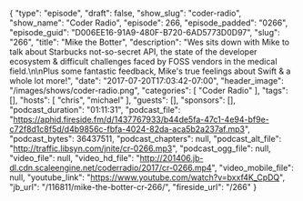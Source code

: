 {
  "type": "episode",
  "draft": false,
  "show_slug": "coder-radio",
  "show_name": "Coder Radio",
  "episode": 266,
  "episode_padded": "0266",
  "episode_guid": "D006EE16-91A9-480F-B720-6AD5773D0D97",
  "slug": "266",
  "title": "Mike the Botter",
  "description": "Wes sits down with Mike to talk about Starbucks not-so-secret API, the state of the developer ecosystem & difficult challenges faced by FOSS vendors in the medical field.\n\nPlus some fantastic feedback, Mike's true feelings about Swift & a whole lot more!",
  "date": "2017-07-20T17:03:42-07:00",
  "header_image": "/images/shows/coder-radio.png",
  "categories": [
    "Coder Radio"
  ],
  "tags": [],
  "hosts": [
    "chris",
    "michael"
  ],
  "guests": [],
  "sponsors": [],
  "podcast_duration": "01:11:31",
  "podcast_file": "https://aphid.fireside.fm/d/1437767933/b44de5fa-47c1-4e94-bf9e-c72f8d1c8f5d/d4b9856c-fbfa-4024-82da-aca5b2a237af.mp3",
  "podcast_bytes": 36437511,
  "podcast_chapters": null,
  "podcast_alt_file": "http://traffic.libsyn.com/jnite/cr-0266.mp3",
  "podcast_ogg_file": null,
  "video_file": null,
  "video_hd_file": "http://201406.jb-dl.cdn.scaleengine.net/coderradio/2017/cr-0266.mp4",
  "video_mobile_file": null,
  "youtube_link": "https://www.youtube.com/watch?v=bxxf4K_CpDQ",
  "jb_url": "/116811/mike-the-botter-cr-266/",
  "fireside_url": "/266"
}

